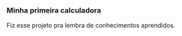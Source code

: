 <h3>Minha primeira calculadora</h3>
<span>Fiz esse projeto pra lembra de conhecimentos aprendidos.</span>
